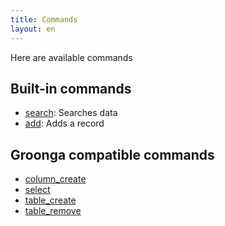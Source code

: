 ```yaml
---
title: Commands
layout: en
---
```


Here are available commands

## Built-in commands

 * [search](search/): Searches data
 * [add](add/): Adds a record

## Groonga compatible commands

 * [column_create](column-create/)
 * [select](select/)
 * [table_create](table-create/)
 * [table_remove](table-remove/)

